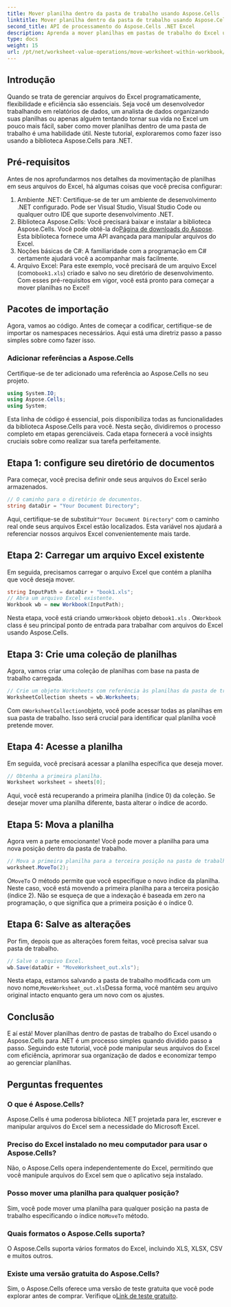 ```yaml
---
title: Mover planilha dentro da pasta de trabalho usando Aspose.Cells
linktitle: Mover planilha dentro da pasta de trabalho usando Aspose.Cells
second_title: API de processamento do Aspose.Cells .NET Excel
description: Aprenda a mover planilhas em pastas de trabalho do Excel usando Aspose.Cells para .NET com este tutorial passo a passo. Melhore seu gerenciamento de arquivos do Excel.
type: docs
weight: 15
url: /pt/net/worksheet-value-operations/move-worksheet-within-workbook/
---
```

## Introdução
Quando se trata de gerenciar arquivos do Excel programaticamente, flexibilidade e eficiência são essenciais. Seja você um desenvolvedor trabalhando em relatórios de dados, um analista de dados organizando suas planilhas ou apenas alguém tentando tornar sua vida no Excel um pouco mais fácil, saber como mover planilhas dentro de uma pasta de trabalho é uma habilidade útil. Neste tutorial, exploraremos como fazer isso usando a biblioteca Aspose.Cells para .NET. 
## Pré-requisitos
Antes de nos aprofundarmos nos detalhes da movimentação de planilhas em seus arquivos do Excel, há algumas coisas que você precisa configurar:
1. Ambiente .NET: Certifique-se de ter um ambiente de desenvolvimento .NET configurado. Pode ser Visual Studio, Visual Studio Code ou qualquer outro IDE que suporte desenvolvimento .NET.
2. Biblioteca Aspose.Cells: Você precisará baixar e instalar a biblioteca Aspose.Cells. Você pode obtê-la do[Página de downloads do Aspose](https://releases.aspose.com/cells/net/). Esta biblioteca fornece uma API avançada para manipular arquivos do Excel.
3. Noções básicas de C#: A familiaridade com a programação em C# certamente ajudará você a acompanhar mais facilmente.
4.  Arquivo Excel: Para este exemplo, você precisará de um arquivo Excel (como`book1.xls`) criado e salvo no seu diretório de desenvolvimento.
Com esses pré-requisitos em vigor, você está pronto para começar a mover planilhas no Excel!
## Pacotes de importação 
Agora, vamos ao código. Antes de começar a codificar, certifique-se de importar os namespaces necessários. Aqui está uma diretriz passo a passo simples sobre como fazer isso.
### Adicionar referências a Aspose.Cells
Certifique-se de ter adicionado uma referência ao Aspose.Cells no seu projeto.
```csharp
using System.IO;
using Aspose.Cells;
using System;
```
Esta linha de código é essencial, pois disponibiliza todas as funcionalidades da biblioteca Aspose.Cells para você.
Nesta seção, dividiremos o processo completo em etapas gerenciáveis. Cada etapa fornecerá a você insights cruciais sobre como realizar sua tarefa perfeitamente.
## Etapa 1: configure seu diretório de documentos
Para começar, você precisa definir onde seus arquivos do Excel serão armazenados.
```csharp
// O caminho para o diretório de documentos.
string dataDir = "Your Document Directory";
```
 Aqui, certifique-se de substituir`"Your Document Directory"` com o caminho real onde seus arquivos Excel estão localizados. Esta variável nos ajudará a referenciar nossos arquivos Excel convenientemente mais tarde.
## Etapa 2: Carregar um arquivo Excel existente
Em seguida, precisamos carregar o arquivo Excel que contém a planilha que você deseja mover.
```csharp
string InputPath = dataDir + "book1.xls";
// Abra um arquivo Excel existente.
Workbook wb = new Workbook(InputPath);
```
 Nesta etapa, você está criando um`Workbook` objeto de`book1.xls` . O`Workbook` class é seu principal ponto de entrada para trabalhar com arquivos do Excel usando Aspose.Cells.
## Etapa 3: Crie uma coleção de planilhas
Agora, vamos criar uma coleção de planilhas com base na pasta de trabalho carregada.
```csharp
// Crie um objeto Worksheets com referência às planilhas da pasta de trabalho.
WorksheetCollection sheets = wb.Worksheets;
```
 Com o`WorksheetCollection`objeto, você pode acessar todas as planilhas em sua pasta de trabalho. Isso será crucial para identificar qual planilha você pretende mover.
## Etapa 4: Acesse a planilha
Em seguida, você precisará acessar a planilha específica que deseja mover.
```csharp
// Obtenha a primeira planilha.
Worksheet worksheet = sheets[0];
```
Aqui, você está recuperando a primeira planilha (índice 0) da coleção. Se desejar mover uma planilha diferente, basta alterar o índice de acordo.
## Etapa 5: Mova a planilha
Agora vem a parte emocionante! Você pode mover a planilha para uma nova posição dentro da pasta de trabalho.
```csharp
// Mova a primeira planilha para a terceira posição na pasta de trabalho.
worksheet.MoveTo(2);
```
 O`MoveTo` O método permite que você especifique o novo índice da planilha. Neste caso, você está movendo a primeira planilha para a terceira posição (índice 2). Não se esqueça de que a indexação é baseada em zero na programação, o que significa que a primeira posição é o índice 0.
## Etapa 6: Salve as alterações
Por fim, depois que as alterações forem feitas, você precisa salvar sua pasta de trabalho.
```csharp
// Salve o arquivo Excel.
wb.Save(dataDir + "MoveWorksheet_out.xls");
```
 Nesta etapa, estamos salvando a pasta de trabalho modificada com um novo nome,`MoveWorksheet_out.xls`Dessa forma, você mantém seu arquivo original intacto enquanto gera um novo com os ajustes.
## Conclusão
E aí está! Mover planilhas dentro de pastas de trabalho do Excel usando o Aspose.Cells para .NET é um processo simples quando dividido passo a passo. Seguindo este tutorial, você pode manipular seus arquivos do Excel com eficiência, aprimorar sua organização de dados e economizar tempo ao gerenciar planilhas.
## Perguntas frequentes
### O que é Aspose.Cells?  
Aspose.Cells é uma poderosa biblioteca .NET projetada para ler, escrever e manipular arquivos do Excel sem a necessidade do Microsoft Excel.
### Preciso do Excel instalado no meu computador para usar o Aspose.Cells?  
Não, o Aspose.Cells opera independentemente do Excel, permitindo que você manipule arquivos do Excel sem que o aplicativo seja instalado.
### Posso mover uma planilha para qualquer posição?  
 Sim, você pode mover uma planilha para qualquer posição na pasta de trabalho especificando o índice no`MoveTo` método.
### Quais formatos o Aspose.Cells suporta?  
O Aspose.Cells suporta vários formatos do Excel, incluindo XLS, XLSX, CSV e muitos outros.
### Existe uma versão gratuita do Aspose.Cells?  
Sim, o Aspose.Cells oferece uma versão de teste gratuita que você pode explorar antes de comprar. Verifique o[Link de teste gratuito](https://releases.aspose.com/).